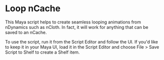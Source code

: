 Loop nCache
===========

This Maya script helps to create seamless looping animations from nDynamics such
as nCloth. In fact, it will work for anything that can be saved to an nCache.

To use the script, run it from the Script Editor and follow the UI.
If you'd like to keep it in your Maya UI, load it in the Script Editor and
choose File > Save Script to Shelf to create a Shelf item.
